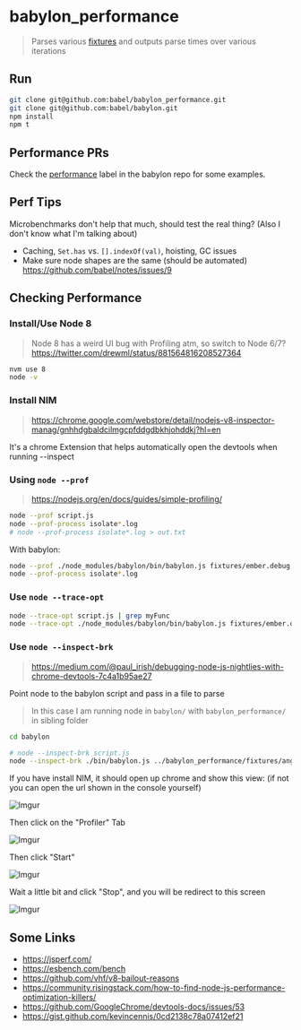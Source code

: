 # babylon_performance

> Parses various [fixtures](/fixtures) and outputs parse times over various iterations

## Run

```sh
git clone git@github.com:babel/babylon_performance.git
git clone git@github.com:babel/babylon.git
npm install
npm t
```

## Performance PRs

Check the [performance](https://github.com/babel/babylon/issues?utf8=%E2%9C%93&q=label%3Aperformance%20is%3Aboth) label in the babylon repo for some examples.

## Perf Tips

Microbenchmarks don't help that much, should test the real thing? (Also I don't know what I'm talking about)

- Caching, `Set.has` vs. `[].indexOf(val)`, hoisting, GC issues
- Make sure node shapes are the same (should be automated) https://github.com/babel/notes/issues/9

## Checking Performance

### Install/Use Node 8

> Node 8 has a weird UI bug with Profiling atm, so switch to Node 6/7? https://twitter.com/drewml/status/881564816208527364

```sh
nvm use 8
node -v
```

### Install NIM

> https://chrome.google.com/webstore/detail/nodejs-v8-inspector-manag/gnhhdgbaldcilmgcpfddgdbkhjohddkj?hl=en

It's a chrome Extension that helps automatically open the devtools when running --inspect

### Using `node --prof`

> https://nodejs.org/en/docs/guides/simple-profiling/

```sh
node --prof script.js
node --prof-process isolate*.log
# node --prof-process isolate*.log > out.txt
```

With babylon:

```sh
node --prof ./node_modules/babylon/bin/babylon.js fixtures/ember.debug.js
node --prof-process isolate*.log
```

### Use `node --trace-opt`

```sh
node --trace-opt script.js | grep myFunc
node --trace-opt ./node_modules/babylon/bin/babylon.js fixtures/ember.debug.js
```

### Use `node --inspect-brk`

> https://medium.com/@paul_irish/debugging-node-js-nightlies-with-chrome-devtools-7c4a1b95ae27

Point node to the babylon script and pass in a file to parse

> In this case I am running node in `babylon/` with `babylon_performance/` in sibling folder

```sh
cd babylon

# node --inspect-brk script.js
node --inspect-brk ./bin/babylon.js ../babylon_performance/fixtures/angular.js
```

If you have install NIM, it should open up chrome and show this view: (if not you can open the url shown in the console yourself)

![Imgur](http://i.imgur.com/i7YIyrH.png)

Then click on the "Profiler" Tab

![Imgur](http://i.imgur.com/MI0IrZ9.png)

Then click "Start"

![Imgur](http://i.imgur.com/XGKKjRy.png)

Wait a little bit and click "Stop", and you will be redirect to this screen

![Imgur](http://i.imgur.com/9wYUfXV.png)

## Some Links

- https://jsperf.com/
- https://esbench.com/bench
- https://github.com/vhf/v8-bailout-reasons
- https://community.risingstack.com/how-to-find-node-js-performance-optimization-killers/
- https://github.com/GoogleChrome/devtools-docs/issues/53
- https://gist.github.com/kevincennis/0cd2138c78a07412ef21

